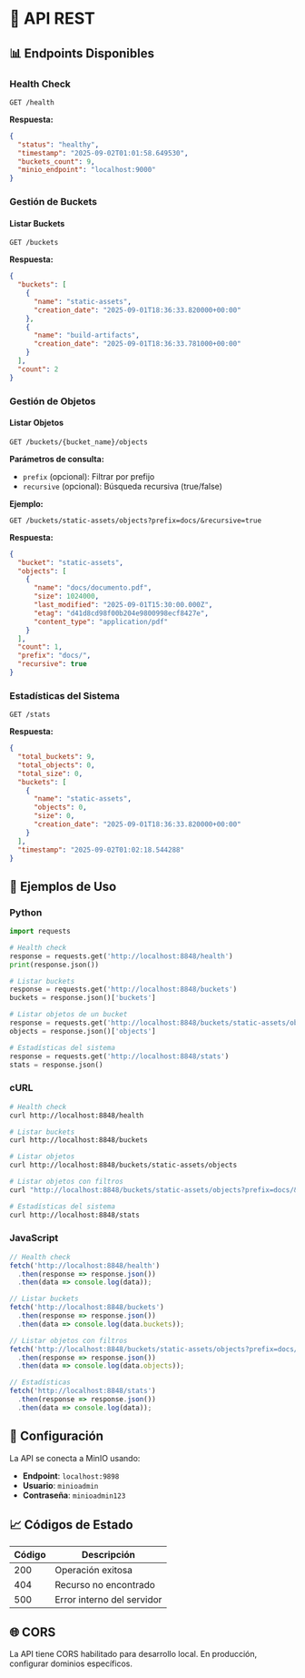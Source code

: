 # 🔌 API REST

## 📊 Endpoints Disponibles

### Health Check

```http
GET /health
```

**Respuesta:**
```json
{
  "status": "healthy",
  "timestamp": "2025-09-02T01:01:58.649530",
  "buckets_count": 9,
  "minio_endpoint": "localhost:9000"
}
```

### Gestión de Buckets

#### Listar Buckets

```http
GET /buckets
```

**Respuesta:**
```json
{
  "buckets": [
    {
      "name": "static-assets",
      "creation_date": "2025-09-01T18:36:33.820000+00:00"
    },
    {
      "name": "build-artifacts", 
      "creation_date": "2025-09-01T18:36:33.781000+00:00"
    }
  ],
  "count": 2
}
```

### Gestión de Objetos

#### Listar Objetos

```http
GET /buckets/{bucket_name}/objects
```

**Parámetros de consulta:**
- `prefix` (opcional): Filtrar por prefijo
- `recursive` (opcional): Búsqueda recursiva (true/false)

**Ejemplo:**
```http
GET /buckets/static-assets/objects?prefix=docs/&recursive=true
```

**Respuesta:**
```json
{
  "bucket": "static-assets",
  "objects": [
    {
      "name": "docs/documento.pdf",
      "size": 1024000,
      "last_modified": "2025-09-01T15:30:00.000Z",
      "etag": "d41d8cd98f00b204e9800998ecf8427e",
      "content_type": "application/pdf"
    }
  ],
  "count": 1,
  "prefix": "docs/",
  "recursive": true
}
```

### Estadísticas del Sistema

```http
GET /stats
```

**Respuesta:**
```json
{
  "total_buckets": 9,
  "total_objects": 0,
  "total_size": 0,
  "buckets": [
    {
      "name": "static-assets",
      "objects": 0,
      "size": 0,
      "creation_date": "2025-09-01T18:36:33.820000+00:00"
    }
  ],
  "timestamp": "2025-09-02T01:02:18.544288"
}
```

## 🔧 Ejemplos de Uso

### Python

```python
import requests

# Health check
response = requests.get('http://localhost:8848/health')
print(response.json())

# Listar buckets
response = requests.get('http://localhost:8848/buckets')
buckets = response.json()['buckets']

# Listar objetos de un bucket
response = requests.get('http://localhost:8848/buckets/static-assets/objects')
objects = response.json()['objects']

# Estadísticas del sistema
response = requests.get('http://localhost:8848/stats')
stats = response.json()
```

### cURL

```bash
# Health check
curl http://localhost:8848/health

# Listar buckets
curl http://localhost:8848/buckets

# Listar objetos
curl http://localhost:8848/buckets/static-assets/objects

# Listar objetos con filtros
curl "http://localhost:8848/buckets/static-assets/objects?prefix=docs/&recursive=true"

# Estadísticas del sistema
curl http://localhost:8848/stats
```

### JavaScript

```javascript
// Health check
fetch('http://localhost:8848/health')
  .then(response => response.json())
  .then(data => console.log(data));

// Listar buckets
fetch('http://localhost:8848/buckets')
  .then(response => response.json())
  .then(data => console.log(data.buckets));

// Listar objetos con filtros
fetch('http://localhost:8848/buckets/static-assets/objects?prefix=docs/&recursive=true')
  .then(response => response.json())
  .then(data => console.log(data.objects));

// Estadísticas
fetch('http://localhost:8848/stats')
  .then(response => response.json())
  .then(data => console.log(data));
```

## 🔐 Configuración

La API se conecta a MinIO usando:

- **Endpoint**: `localhost:9898`
- **Usuario**: `minioadmin`
- **Contraseña**: `minioadmin123`

## 📈 Códigos de Estado

| Código | Descripción |
|--------|-------------|
| 200 | Operación exitosa |
| 404 | Recurso no encontrado |
| 500 | Error interno del servidor |

## 🌐 CORS

La API tiene CORS habilitado para desarrollo local. En producción, configurar dominios específicos.
